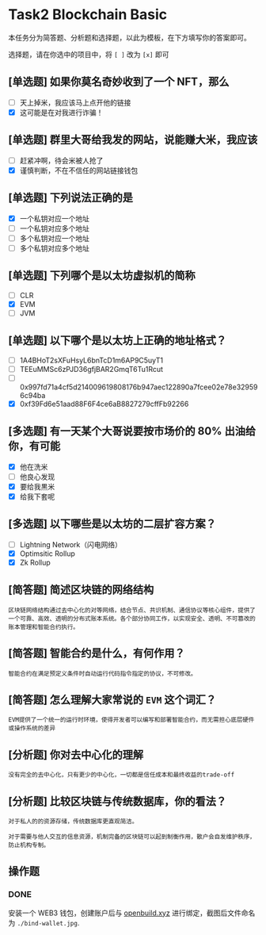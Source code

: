 # Task2 Blockchain Basic

本任务分为简答题、分析题和选择题，以此为模板，在下方填写你的答案即可。

选择题，请在你选中的项目中，将 `[ ]` 改为 `[x]` 即可

## [单选题] 如果你莫名奇妙收到了一个 NFT，那么

- [ ] 天上掉米，我应该马上点开他的链接
- [x] 这可能是在对我进行诈骗！

## [单选题] 群里大哥给我发的网站，说能赚大米，我应该

- [ ] 赶紧冲啊，待会米被人抢了
- [x] 谨慎判断，不在不信任的网站链接钱包

## [单选题] 下列说法正确的是

- [x] 一个私钥对应一个地址
- [ ] 一个私钥对应多个地址
- [ ] 多个私钥对应一个地址
- [ ] 多个私钥对应多个地址

## [单选题] 下列哪个是以太坊虚拟机的简称

- [ ] CLR
- [x] EVM
- [ ] JVM

## [单选题] 以下哪个是以太坊上正确的地址格式？

- [ ] 1A4BHoT2sXFuHsyL6bnTcD1m6AP9C5uyT1
- [ ] TEEuMMSc6zPJD36gfjBAR2GmqT6Tu1Rcut
- [ ] 0x997fd71a4cf5d214009619808176b947aec122890a7fcee02e78e329596c94ba
- [x] 0xf39Fd6e51aad88F6F4ce6aB8827279cffFb92266

## [多选题] 有一天某个大哥说要按市场价的 80% 出油给你，有可能

- [x] 他在洗米
- [ ] 他良心发现
- [x] 要给我黒米
- [x] 给我下套呢

## [多选题] 以下哪些是以太坊的二层扩容方案？

- [ ] Lightning Network（闪电网络）
- [x] Optimsitic Rollup
- [x] Zk Rollup

## [简答题] 简述区块链的网络结构

```
区块链网络结构通过去中心化的对等网络，结合节点、共识机制、通信协议等核心组件，提供了一个可靠、高效、透明的分布式账本系统。各个部分协同工作，以实现安全、透明、不可篡改的账本管理和智能合约执行。
```

## [简答题] 智能合约是什么，有何作用？

```
智能合约在满足预定义条件时自动运行代码指令指定的协议，不可修改。 
```

## [简答题] 怎么理解大家常说的 `EVM` 这个词汇？

```
EVM提供了一个统一的运行时环境，使得开发者可以编写和部署智能合约，而无需担心底层硬件或操作系统的差异
```

## [分析题] 你对去中心化的理解

```
没有完全的去中心化，只有更少的中心化，一切都是信任成本和最终收益的trade-off
```

## [分析题] 比较区块链与传统数据库，你的看法？

```
对于私人的的资源存储，传统数据库更直观简洁。

对于需要与他人交互的信息资源，机制完备的区块链可以起到制衡作用，散户会自发维护秩序，防止机构专制。
```

## 操作题

### DONE

安装一个 WEB3 钱包，创建账户后与 [openbuild.xyz](https://openbuild.xyz/profile) 进行绑定，截图后文件命名为 `./bind-wallet.jpg`.
